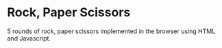 # Rock, Paper Scissors

5 rounds of rock, paper scissors implemented in the browser using HTML and Javascript.
